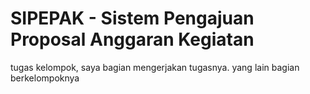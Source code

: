 # SIPEPAK - Sistem Pengajuan Proposal Anggaran Kegiatan
tugas kelompok, saya bagian mengerjakan tugasnya. yang lain bagian berkelompoknya
